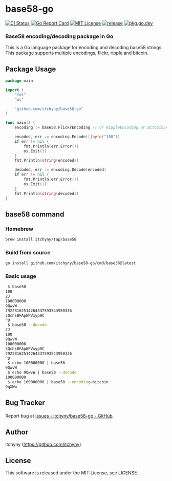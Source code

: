 # base58-go
[![CI Status](https://github.com/itchyny/base58-go/actions/workflows/ci.yaml/badge.svg?branch=main)](https://github.com/itchyny/base58-go/actions?query=branch:main)
[![Go Report Card](https://goreportcard.com/badge/github.com/itchyny/base58-go)](https://goreportcard.com/report/github.com/itchyny/base58-go)
[![MIT License](https://img.shields.io/badge/license-MIT-blue.svg)](https://github.com/itchyny/base58-go/blob/main/LICENSE)
[![release](https://img.shields.io/github/release/itchyny/base58-go/all.svg)](https://github.com/itchyny/base58-go/releases)
[![pkg.go.dev](https://pkg.go.dev/badge/github.com/itchyny/base58-go)](https://pkg.go.dev/github.com/itchyny/base58-go)

### Base58 encoding/decoding package in Go
This is a Go language package for encoding and decoding base58 strings.
This package supports multiple encodings, flickr, ripple and bitcoin.

## Package Usage
```go
package main

import (
	"fmt"
	"os"

	"github.com/itchyny/base58-go"
)

func main() {
	encoding := base58.FlickrEncoding // or RippleEncoding or BitcoinEncoding

	encoded, err := encoding.Encode([]byte("100"))
	if err != nil {
		fmt.Println(err.Error())
		os.Exit(1)
	}
	fmt.Println(string(encoded))

	decoded, err := encoding.Decode(encoded)
	if err != nil {
		fmt.Println(err.Error())
		os.Exit(1)
	}
	fmt.Println(string(decoded))
}
```

## base58 command
### Homebrew
```sh
brew install itchyny/tap/base58
```

### Build from source
```bash
go install github.com/itchyny/base58-go/cmd/base58@latest
```

### Basic usage
```sh
 $ base58
100
2J
100000000
9QwvW
79228162514264337593543950336
5QchsBFApWPVxyp9C
^D
 $ base58 --decode
2J
100
9QwvW
100000000
5QchsBFApWPVxyp9C
79228162514264337593543950336
^D
 $ echo 100000000 | base58
9QwvW
 $ echo 9QwvW | base58 --decode
100000000
 $ echo 100000000 | base58 --encoding=bitcoin
9qXWw
```

## Bug Tracker
Report bug at [Issues・itchyny/base58-go - GitHub](https://github.com/itchyny/base58-go/issues).

## Author
itchyny (<https://github.com/itchyny>)

## License
This software is released under the MIT License, see LICENSE.

